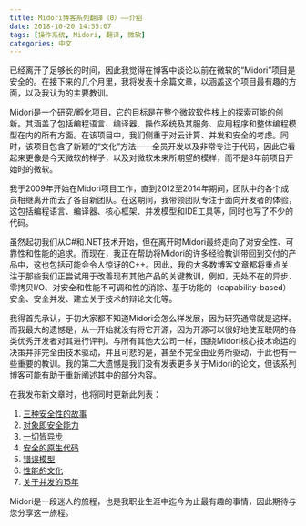 ```yaml
---
title: Midori博客系列翻译（0）——介绍
date: 2018-10-20 14:55:07
tags: [操作系统, Midori, 翻译, 微软]
categories: 中文
---
```


<!-- 
Enough time has passed that I feel safe blogging about my prior project here at
Microsoft, "Midori."  In the months to come, I'll publish a dozen-or-so articles
covering the most interesting aspects of this project, and my key take-aways. 
-->
已经离开了足够长的时间，因此我觉得在博客中谈论以前在微软的“Midori”项目是安全的。在接下来的几个月里，我将发表十余篇文章，以涵盖这个项目最有趣的方面，以及我认为的主要教训。

<!-- 
Midori was a research/incubation project to explore ways of innovating
throughout Microsoft's software stack.  This spanned all aspects, including the
programming language, compilers, OS, its services, applications, and the overall
programming models.  We had a heavy bias towards cloud, concurrency, and safety.
The project included novel "cultural" approaches too, being 100% developers and
very code-focused, looking more like the Microsoft of today and hopefully
tomorrow, than it did the Microsoft of 8 years ago when the project began. 
-->
Midori是一个研究/孵化项目，它的目标是在整个微软软件栈上的探索可能的创新。其涵盖了包括编程语言、编译器、操作系统及其服务、应用程序和整体编程模型在内的所有方面。在该项目中，我们侧重于对云计算、并发和安全的考虑。同时，该项目包含了新颖的“文化”方法——全员开发以及非常专注于代码，因此它看起来更像是今天微软的样子，以及对微软未来所期望的模样，而不是8年前项目开始时的微软。
<!-- 
I worked on Midori from 2009 until we transitioned the teams to their respective
new homes during 2012-2014.  I led the groups focusing on the developer
experience: language, compilers, core frameworks, concurrency models, and
IDEs/tools.  And I wrote lots of code the whole time. -->
我于2009年开始在Midori项目工作，直到2012至2014年期间，团队中的各个成员相继离开而去了各自新团队。在这期间，我带领团队专注于面向开发者的体验，这包括编程语言、编译器、核心框架、并发模型和IDE工具等，同时也写了不少的代码。

<!-- Although we started with C# and .NET, we were forced to radically depart in the
name of security, reliability, and performance.  Now, I am helping to bring many
of those lessons learned back to the shipping products including, perhaps
surprisingly, C++.  Most of my blog entries will focus on the key lessons that
we're now trying to apply back to the products, like asynchrony everywhere,
zero-copy IO, dispelling the false dichotomy between safety and performance,
capability-based security, safe concurrency, establishing a culture of technical
debate, and more. -->
虽然起初我们从C#和.NET技术开始，但在离开时Midori最终走向了对安全性、可靠性和性能的追求。而现在，我正在帮助将Midori的许多经验教训带回到交付的产品中，这也包括可能会令人惊讶的C++。因此，我的大多数博客文章都将重点关注于那些我们正尝试用于改善现有其他产品的关键教训，例如，无处不在的异步、零拷贝I/O、对安全和性能不可调和性的消除、基于功能的（capability-based）安全、安全并发、建立关于技术的辩论文化等。

<!-- 
I'll be the first to admit, none of us knew how Midori would turn out.  That's
often the case with research.  My biggest regret is that we didn't OSS it from
the start, where the meritocracy of the Internet could judge its pieces
appropriately.  As with all big corporations, decisions around the destiny of
Midori's core technology weren't entirely technology-driven, and sadly, not even
entirely business-driven.  But therein lies some important lessons too.  My
second biggest regret is that we didn't publish more papers.  This blog series
may help to recitify some of this. 
-->
我得首先承认，于初大家都不知道Midori会怎么样发展，因为研究通常就是这样。而我最大的遗憾是，从一开始就没有将它开源，因为开源可以很好地使互联网的各类优秀开发者对其进行评判。与所有其他大公司一样，围绕Midori核心技术命运的决策并非完全由技术驱动，并且可悲的是，甚至不完全由业务所驱动，于此也有一些重要的教训。我的第二大遗憾是我们没有发表更多关于Midori的论文，但该系列博客可能有助于重新阐述其中的部分内容。

<!-- I shall update this list as new articles are published: -->
在我发布新文章时，也将同时更新此列表：

<!-- 
1. [A Tale of Three Safeties](/2015/11/03/a-tale-of-three-safeties/)
2. [Objects as Secure Capabilities](/2015/11/10/objects-as-secure-capabilities/)
3. [Asynchronous Everything](/2015/11/19/asynchronous-everything/)
4. [Safe Native Code](/2015/12/19/safe-native-code)
5. [The Error Model](/2016/02/07/the-error-model)
6. [Performance Culture](/2016/04/10/performance-culture)
7. [15 Years of Concurrency](/2016/11/30/15-years-of-concurrency/) 
-->

1. [三种安全性的故事](/2015/11/03/a-tale-of-three-safeties/)
2. [对象即安全能力](/2015/11/10/objects-as-secure-capabilities/)
3. [一切皆异步](/2015/11/19/asynchronous-everything/)
4. [安全的原生代码](/2015/12/19/safe-native-code)
5. [错误模型](/2016/02/07/the-error-model)
6. [性能的文化](/2016/04/10/performance-culture)
7. [关于并发的15年](/2016/11/30/15-years-of-concurrency/)

<!-- 
Midori was a fascinating journey, and the most fun I've had in my career
to-date.  I look forward to sharing some of that journey with you.
-->
Midori是一段迷人的旅程，也是我职业生涯中迄今为止最有趣的事情，因此期待与您分享这一旅程。
